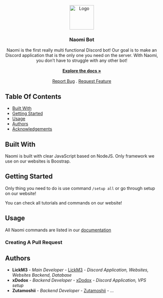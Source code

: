 <br/>
<p align="center">
  <a href="https://github.com/LickM3/Naomi Bot">
    <img src="https://s3.us-east-1.wasabisys.com/e-zimagehosting/45151fe1-93c6-4cfb-84ed-92bc66a60fef/u0fi1xgt.png" alt="Logo" width="80" height="80">
  </a>

  <h3 align="center">Naomi Bot</h3>

  <p align="center">
    Naomi is the first really multi functional Discord bot!
Our goal is to make an Discord application that is the only one you need on the server.
With Naomi, you don’t have to struggle with any other bot!
    <br/>
    <br/>
    <a href="https://github.com/LickM3/Naomi Bot"><strong>Explore the docs »</strong></a>
    <br/>
    <br/>
    <a href="https://github.com/LickM3/Naomi Bot/issues">Report Bug</a>
    .
    <a href="https://github.com/LickM3/Naomi Bot/issues">Request Feature</a>
  </p>
</p>
 

## Table Of Contents

* [Built With](#built-with)
* [Getting Started](#getting-started)
* [Usage](#usage)
* [Authors](#authors)
* [Acknowledgements](#acknowledgements)

## Built With

Naomi is built with clear JavaScript based on NodeJS.
Only framework we use on our websites is Boostrap.

## Getting Started

Only thing you need to do is use command `/setup all` or go through setup on our website!

You can check all tutorials and commands on our website!

## Usage

All Naomi commands are listed in our [documentation](https://czdevs.online/)

### Creating A Pull Request



## Authors

* **LickM3** - *Main Developer* - [LickM3](https://www.czdevs.online/lickm3) - *Discord Application, Websites, Websites Backend, Database*
* **xDodox** - *Backend Developer* - [xDodox](https://www.czdevs.online/xdodox) - *Discord Application, VPS setup*
* **Zutamoshii** - *Backend Developer* - [Zutamoshii](https://www.czdevs.online/zutamoshii) - *…*

